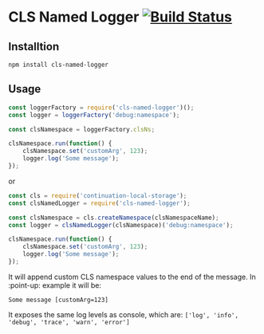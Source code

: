 # CLS Named Logger [![Build Status](https://travis-ci.org/plan3/cls-named-logger.svg?branch=master)](https://travis-ci.org/plan3/cls-named-logger)

## Installtion

`npm install cls-named-logger`

## Usage

```javascript
const loggerFactory = require('cls-named-logger')();
const logger = loggerFactory('debug:namespace');

const clsNamespace = loggerFactory.clsNs;

clsNamespace.run(function() {
    clsNamespace.set('customArg', 123);
    logger.log('Some message');
});
```

or

```javascript
const cls = require('continuation-local-storage');
const clsNamedLogger = require('cls-named-logger');

const clsNamespace = cls.createNamespace(clsNamespaceName);
const logger = clsNamedLogger(clsNamespace)('debug:namespace');

clsNamespace.run(function() {
    clsNamespace.set('customArg', 123);
    logger.log('Some message');
});
```

It will append custom CLS namespace values to the end of the message. In :point-up: example it will be:

`Some message [customArg=123]`

It exposes the same log levels as console, which are:
`['log', 'info', 'debug', 'trace', 'warn', 'error']`
